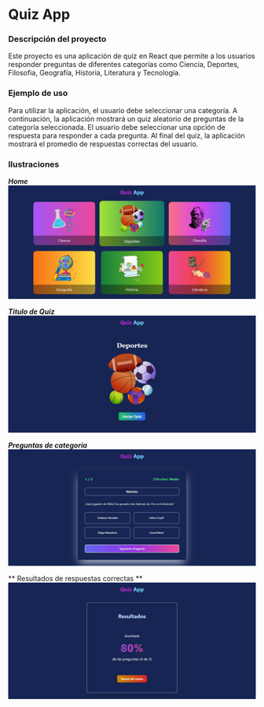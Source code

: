 # Quiz App


### Descripción del proyecto

Este proyecto es una aplicación de quiz en React que permite a los usuarios responder preguntas de diferentes categorías como Ciencia, Deportes, Filosofia, Geografía, Historia, Literatura y Tecnología. 

### Ejemplo de uso

Para utilizar la aplicación, el usuario debe seleccionar una categoría. A continuación, la aplicación mostrará un quiz aleatorio de preguntas de la categoría seleccionada. El usuario debe seleccionar una opción de respuesta para responder a cada pregunta. Al final del quiz, la aplicación mostrará el promedio de respuestas correctas del usuario.

### Ilustraciones

***Home***
![](https://github.com/Jjoel2908/Quiz_App_React/blob/master/Home.jpg)

***Titulo de Quiz***
![](https://github.com/Jjoel2908/Quiz_App_React/blob/master/Title.jpg)

***Preguntas de categoría***
![](https://github.com/Jjoel2908/Quiz_App_React/blob/master/Quiz.jpg)

** Resultados de respuestas correctas **
![](https://github.com/Jjoel2908/Quiz_App_React/blob/master/Result.jpg)
